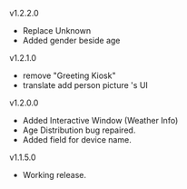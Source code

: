 v1.2.2.0
- Replace Unknown
- Added gender beside age

v1.2.1.0
- remove "Greeting Kiosk"
- translate add person picture 's UI

v1.2.0.0
- Added Interactive Window (Weather Info)
- Age Distribution bug repaired.
- Added field for device name.

v1.1.5.0
- Working release.
